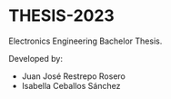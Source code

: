 # THESIS-2023
Electronics Engineering Bachelor Thesis.

Developed by: 
- Juan José Restrepo Rosero
- Isabella Ceballos Sánchez
